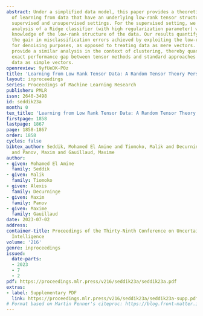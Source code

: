 ```yaml
---
abstract: Under a simplified data model, this paper provides a theoretical analysis
  of learning from data that have an underlying low-rank tensor structure in both
  supervised and unsupervised settings. For the supervised setting, we provide an
  analysis of a Ridge classifier (with high regularization parameter) with and without
  knowledge of the low-rank structure of the data. Our results quantify analytically
  the gain in misclassification errors achieved by exploiting the low-rank structure
  for denoising purposes, as opposed to treating data as mere vectors. We further
  provide a similar analysis in the context of clustering, thereby quantifying the
  exact performance gap between tensor methods and standard approaches which treat
  data as simple vectors.
openreview: 9yfUeDK-P0z
title: 'Learning from Low Rank Tensor Data: A Random Tensor Theory Perspective'
layout: inproceedings
series: Proceedings of Machine Learning Research
publisher: PMLR
issn: 2640-3498
id: seddik23a
month: 0
tex_title: 'Learning from Low Rank Tensor Data: A Random Tensor Theory Perspective'
firstpage: 1858
lastpage: 1867
page: 1858-1867
order: 1858
cycles: false
bibtex_author: Seddik, Mohamed El Amine and Tiomoko, Malik and Decurninge, Alexis
  and Panov, Maxim and Gauillaud, Maxime
author:
- given: Mohamed El Amine
  family: Seddik
- given: Malik
  family: Tiomoko
- given: Alexis
  family: Decurninge
- given: Maxim
  family: Panov
- given: Maxime
  family: Gauillaud
date: 2023-07-02
address:
container-title: Proceedings of the Thirty-Ninth Conference on Uncertainty in Artificial
  Intelligence
volume: '216'
genre: inproceedings
issued:
  date-parts:
  - 2023
  - 7
  - 2
pdf: https://proceedings.mlr.press/v216/seddik23a/seddik23a.pdf
extras:
- label: Supplementary PDF
  link: https://proceedings.mlr.press/v216/seddik23a/seddik23a-supp.pdf
# Format based on Martin Fenner's citeproc: https://blog.front-matter.io/posts/citeproc-yaml-for-bibliographies/
---
```

